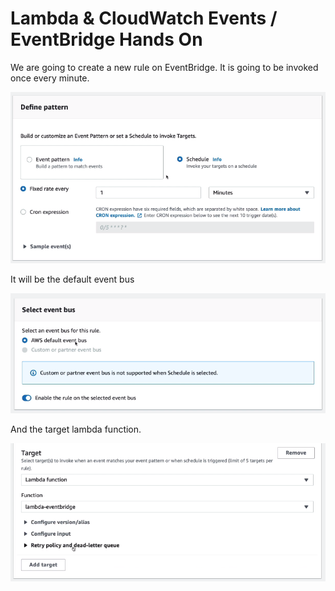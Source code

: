 # Lambda & CloudWatch Events / EventBridge Hands On

We are going to create a new rule on EventBridge. It is going to be invoked once every minute.

![](img/2022-05-12-07-45-25.png)

It will be the default event bus

![](img/2022-05-12-07-45-53.png)

And the target lambda function.

![](img/2022-05-12-07-46-36.png)